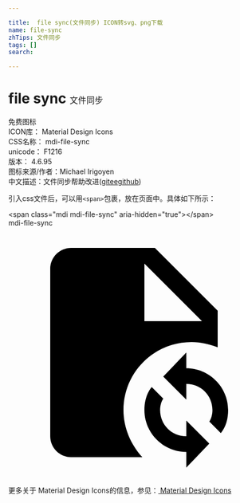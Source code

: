 ```yaml
---

title:  file sync(文件同步) ICON转svg、png下载
name: file-sync
zhTips: 文件同步
tags: []
search: 

---
```


# file sync  <small style="font-size: 60%;font-weight: 100">文件同步</small>


<div class="detail-page">
<p>
<span><span class="badge-success badge">免费图标</span> </span>
<br/>
<span>
ICON库：
<span class="badge-secondary badge">Material Design Icons</span> 
</span>
<br/>
<span>
CSS名称：
<span class="badge-secondary badge">mdi-file-sync</span> 
</span>
<br/>
<span>
unicode：
<span class="badge-secondary badge">F1216</span> 
<copy-btn content='F1216' btn-title=""></copy-btn>
<copy-btn :content='String.fromCodePoint(parseInt("F1216", 16))' btn-title="复制U"></copy-btn>
</span>
<br/>
<span>
版本：
<span class="badge-secondary badge">4.6.95</span> 
</span>
<br/>
<span>图标来源/作者：<span class="badge-light badge">Michael Irigoyen</span></span> 
<br/>
<span class="zh-detail">中文描述：<span class="badge-primary badge">文件同步</span><span class="help-link"><span>帮助改进</span>(<a href="https://gitee.com/liuwave/icon-helper/edit/master/json/material/file-sync.json" target="_blank" rel="noopener noreferrer">gitee</a><a href="https://github.com/liuwave/icon-helper/edit/master/json/material/file-sync.json" target="_blank" rel="noopener noreferrer">github</a></span>)</span><br/>
</p>
</div>
<div class="alert alert-dark">
  <i class="mdi mdi-file-sync mdi-48px"></i>
  <i class="mdi mdi-file-sync mdi-36px"></i>
  <i class="mdi mdi-file-sync mdi-24px"></i>
  <i class="mdi mdi-file-sync mdi-18px"></i>
</div>
<div>
  <p>引入css文件后，可以用<code>&lt;span&gt;</code>包裹，放在页面中。具体如下所示：    
  </p>
  <div class="alert alert-primary" style="font-size: 14px">
    &lt;span class="mdi mdi-file-sync" aria-hidden="true"&gt;&lt;/span&gt;
    <copy-btn content='<span class="mdi mdi-file-sync" aria-hidden="true"></span>'></copy-btn>
  </div>
  <div class="alert alert-secondary">
    <i class="mdi mdi-file-sync"
    style="font-size: 24px"
    aria-hidden="true"></i> mdi-file-sync
    <copy-btn content="mdi-file-sync" btn-title="复制图标名称"></copy-btn>
  </div>
</div>
<div id="svg" class="svg-wrap">
<svg xmlns="http://www.w3.org/2000/svg" viewBox="0 0 24 24"><path d="M11 17.5C11 13.9 13.9 11 17.5 11C18.4 11 19.2 11.2 20 11.5V8L14 2H6C4.9 2 4 2.9 4 4V20C4 21.1 4.9 22 6 22H12.8C11.7 20.8 11 19.2 11 17.5M13 3.5L18.5 9H13V3.5M17 12V13.5C19.2 13.5 21 15.3 21 17.5C21 18.3 20.8 19.1 20.3 19.7L19.2 18.6C19.4 18.3 19.5 17.9 19.5 17.5C19.5 16.1 18.4 15 17 15V16.5L14.8 14.3L17 12M17 23V21.5C14.8 21.5 13 19.7 13 17.5C13 16.7 13.2 15.9 13.7 15.3L14.8 16.4C14.6 16.7 14.5 17.1 14.5 17.5C14.5 18.9 15.6 20 17 20V18.5L19.2 20.7L17 23Z" /></svg>
</div>
<detail full-name='mdi-file-sync'></detail>
    
<div><p>更多关于 Material Design Icons的信息，参见：<a target="_blank" href="https://iconhelper.cn/material.html"> Material Design Icons</a>
</p></div>
